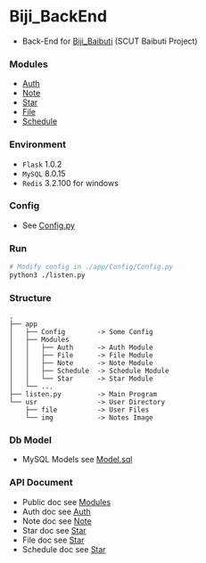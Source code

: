 # Biji_BackEnd
+ Back-End for [Biji_Baibuti](https://github.com/Aoi-hosizora/Biji_Baibuti) (SCUT Baibuti Project)

### Modules
+ [Auth](https://github.com/Aoi-hosizora/Biji_BackEnd/blob/master/app/Modules/Auth/readme.md)
+ [Note](https://github.com/Aoi-hosizora/Biji_BackEnd/blob/master/app/Modules/Note/readme.md)
+ [Star](https://github.com/Aoi-hosizora/Biji_BackEnd/blob/master/app/Modules/Star/readme.md)
+ [File](https://github.com/Aoi-hosizora/Biji_BackEnd/blob/master/app/Modules/File/readme.md)
+ [Schedule](https://github.com/Aoi-hosizora/Biji_BackEnd/blob/master/app/Modules/Schedule/readme.md)

### Environment
+ `Flask` 1.0.2
+ `MySQL` 8.0.15
+ `Redis` 3.2.100 for windows

### Config
+ See [Config.py](https://github.com/Aoi-hosizora/Biji_BackEnd/blob/master/app/Config/Config.py)

### Run

```bash
# Modify config in ./app/Config/Config.py
python3 ./listen.py
```

### Structure
```
.
├── app
│   ├── Config        -> Some Config
│   ├── Modules
│   │   ├── Auth      -> Auth Module
│   │   ├── File      -> File Module
│   │   ├── Note      -> Note Module
│   │   ├── Schedule  -> Schedule Module
│   │   └── Star      -> Star Module
│   └── ...
├── listen.py         -> Main Program
└── usr               -> User Directory
    ├── file          -> User Files
    └── img           -> Notes Image
```

### Db Model
+ MySQL Models see [Model.sql](https://github.com/Aoi-hosizora/Biji_BackEnd/blob/master/app/Database/Model.sql)

### API Document
+ Public doc see [Modules](https://github.com/Aoi-hosizora/Biji_BackEnd/blob/master/app/Modules/readme.md)
+ Auth doc see [Auth](https://github.com/Aoi-hosizora/Biji_BackEnd/blob/master/app/Modules/Auth/readme.md)
+ Note doc see [Note](https://github.com/Aoi-hosizora/Biji_BackEnd/blob/master/app/Modules/Note/readme.md)
+ Star doc see [Star](https://github.com/Aoi-hosizora/Biji_BackEnd/blob/master/app/Modules/Star/readme.md)
+ File doc see [Star](https://github.com/Aoi-hosizora/Biji_BackEnd/blob/master/app/Modules/File/readme.md)
+ Schedule doc see [Star](https://github.com/Aoi-hosizora/Biji_BackEnd/blob/master/app/Modules/Schedule/readme.md)
